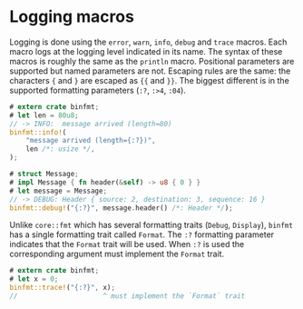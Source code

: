 # Logging macros

Logging is done using the `error`, `warn`, `info`, `debug` and `trace` macros.
Each macro logs at the logging level indicated in its name.
The syntax of these macros is roughly the same as the `println` macro.
Positional parameters are supported but named parameters are not.
Escaping rules are the same: the characters `{` and `}` are escaped as `{{` and `}}`.
The biggest different is in the supported formatting parameters (`:?`, `:>4`, `:04`).

``` rust
# extern crate binfmt;
# let len = 80u8;
// -> INFO:  message arrived (length=80)
binfmt::info!(
    "message arrived (length={:?})",
    len /*: usize */,
);

# struct Message;
# impl Message { fn header(&self) -> u8 { 0 } }
# let message = Message;
// -> DEBUG: Header { source: 2, destination: 3, sequence: 16 }
binfmt::debug!("{:?}", message.header() /*: Header */);
```

Unlike `core::fmt` which has several formatting traits (`Debug`, `Display`), `binfmt` has a single formatting trait called `Format`.
The `:?` formatting parameter indicates that the `Format` trait will be used.
When `:?` is used the corresponding argument must implement the `Format` trait.

``` rust
# extern crate binfmt;
# let x = 0;
binfmt::trace!("{:?}", x);
//                     ^ must implement the `Format` trait
```
